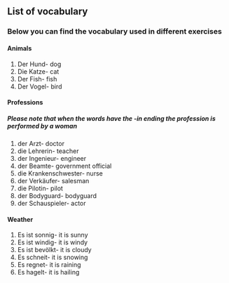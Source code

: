 
<h2>List of vocabulary</h2>
<h3>Below you can find the vocabulary used in different exercises</h3>

<h4>Animals</h4>
<ol>
  <li>Der Hund- dog</li>
  <li>Die Katze- cat</li>
  <li>Der Fish- fish</li>
  <li>Der Vogel- bird</li>
</ol>  

<h4>Professions</h4>
<h5>Please note that when the words have the -in ending the profession is performed by a woman</h5>
<ol>
  <li>der Arzt- doctor</li>
  <li>die Lehrerin- teacher</li>
  <li>der Ingenieur- engineer</li>
  <li>der Beamte- government official</li>
  <li>die Krankenschwester- nurse</li>
  <li>der Verkäufer- salesman</li>
  <li>die Pilotin- pilot</li>
  <li>der Bodyguard- bodyguard</li>
  <li>der Schauspieler- actor</li>
</ol> 

<h4>Weather</h4>
<ol>
<li>Es ist sonnig- it is sunny</li>
<li>Es ist windig- it is windy</li>
<li>Es ist bevölkt- it is cloudy</li>
<li>Es schneit- it is snowing</li>
<li>Es regnet- it is raining</li>
<li>Es hagelt- it is hailing</li>
</ol>
